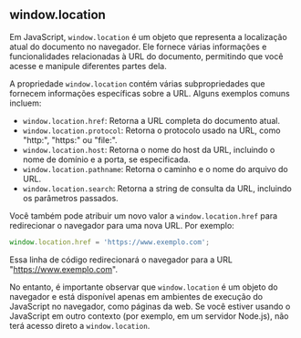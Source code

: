 ## window.location

Em JavaScript, `window.location` é um objeto que representa a localização atual do documento no navegador. Ele fornece várias informações e funcionalidades relacionadas à URL do documento, permitindo que você acesse e manipule diferentes partes dela.

A propriedade `window.location` contém várias subpropriedades que fornecem informações específicas sobre a URL. Alguns exemplos comuns incluem:

- `window.location.href`: Retorna a URL completa do documento atual.
- `window.location.protocol`: Retorna o protocolo usado na URL, como "http:", "https:" ou "file:".
- `window.location.host`: Retorna o nome do host da URL, incluindo o nome de domínio e a porta, se especificada.
- `window.location.pathname`: Retorna o caminho e o nome do arquivo do URL.
- `window.location.search`: Retorna a string de consulta da URL, incluindo os parâmetros passados.

Você também pode atribuir um novo valor a `window.location.href` para redirecionar o navegador para uma nova URL. Por exemplo:

```javascript
window.location.href = 'https://www.exemplo.com';
```

Essa linha de código redirecionará o navegador para a URL "https://www.exemplo.com".

No entanto, é importante observar que `window.location` é um objeto do navegador e está disponível apenas em ambientes de execução do JavaScript no navegador, como páginas da web. Se você estiver usando o JavaScript em outro contexto (por exemplo, em um servidor Node.js), não terá acesso direto a `window.location`.